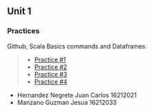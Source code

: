 ## Unit 1

### Practices
Github, Scala Basics commands and Dataframes 
> * [Practice #1](https://github.com/JesuaMG/BigData/blob/Unit_1/Unidad%201/Practicas/Practice1/README.md)
> * [Practice #2](https://github.com/JesuaMG/BigData/blob/Unit_1/Unidad%201/Practicas/Practice2/README.md)
> * [Practice #3](https://github.com/JesuaMG/BigData/blob/Unit_1/Unidad%201/Practicas/Practice3/README.md)
> * [Practice #4](https://github.com/JesuaMG/BigData/blob/Unit_1/Unidad%201/Practicas/Practice4/README.md)



- Hernandez Negrete Juan Carlos 16212021
- Manzano Guzman Jesua 16212033